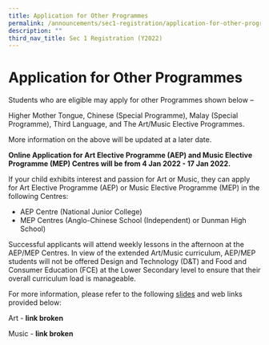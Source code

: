 ```yaml
---
title: Application for Other Programmes
permalink: /announcements/sec1-registration/application-for-other-programmes/
description: ""
third_nav_title: Sec 1 Registration (Y2022)
---
```



# Application for Other Programmes

Students who are eligible may apply for other Programmes shown below –

Higher Mother Tongue,
Chinese (Special Programme),
Malay (Special Programme),
Third Language, and
The Art/Music Elective Programmes.

More information on the above will be updated at a later date.

**Online Application for Art Elective Programme (AEP) and Music Elective Programme (MEP) Centres
will be from 4 Jan 2022 - 17 Jan 2022.**

If your child exhibits interest and passion for Art or Music, they can apply for Art Elective Programme (AEP) or Music Elective Programme (MEP) in the following Centres:

* AEP Centre (National Junior College)
* MEP Centres (Anglo-Chinese School (Independent) or Dunman High School)

Successful applicants will attend weekly lessons in the afternoon at the AEP/MEP Centres. In view of the extended Art/Music curriculum, AEP/MEP students will not be offered Design and Technology (D&T) and Food and Consumer Education (FCE) at the Lower Secondary level to ensure that their overall curriculum load is manageable.

For more information, please refer to the following [slides](/files/3iv_AEPMEP-Sec_Briefing-Slides2022.pdf) and web links provided below:

Art  - **link broken**

Music - **link broken**